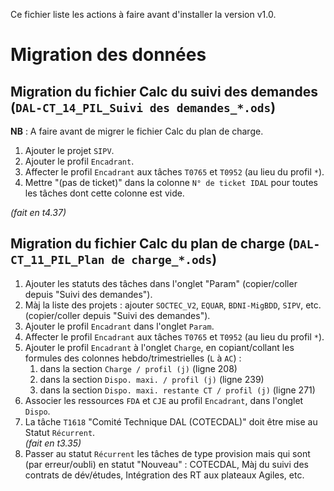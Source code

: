 Ce fichier liste les actions à faire avant d'installer la version v1.0.

# Migration des données

## Migration du fichier Calc du suivi des demandes (`DAL-CT_14_PIL_Suivi des demandes_*.ods`)
**NB** : A faire avant de migrer le fichier Calc du plan de charge.
1) Ajouter le projet `SIPV`.
1) Ajouter le profil `Encadrant`.
1) Affecter le profil `Encadrant` aux tâches `T0765`  et `T0952` (au lieu du profil `*`).
1) Mettre "(pas de ticket)" dans la colonne `N° de ticket IDAL` pour toutes les tâches dont cette colonne est vide.

_(fait en t4.37)_

## Migration du fichier Calc du plan de charge (`DAL-CT_11_PIL_Plan de charge_*.ods`)
1) Ajouter les statuts des tâches dans l'onglet "Param" (copier/coller depuis "Suivi des demandes").
1) Màj la liste des projets : ajouter `SOCTEC_V2`, `EQUAR`, `BDNI-MigBDD`, `SIPV`, etc. (copier/coller depuis "Suivi des demandes").
1) Ajouter le profil `Encadrant` dans l'onglet `Param`.
1) Affecter le profil `Encadrant` aux tâches `T0765`  et `T0952` (au lieu du profil `*`).
1) Ajouter le profil `Encadrant` à l'onglet `Charge`, en copiant/collant les formules des colonnes hebdo/trimestrielles (`L` à `AC`) :
    1) dans la section `Charge / profil (j)` (ligne 208)
    1) dans la section `Dispo. maxi. / profil (j)` (ligne 239)
    1) dans la section `Dispo. maxi. restante CT / profil (j)` (ligne 271)
1) Associer les ressources `FDA` et `CJE` au profil `Encadrant`, dans l'onglet `Dispo`. 
1) La tâche `T1618` "Comité Technique DAL (COTECDAL)" doit être mise au Statut `Récurrent`.
<br/>_(fait en t3.35)_
1) Passer au statut `Récurrent` les tâches de type provision mais qui sont (par erreur/oubli) en statut "Nouveau" : COTECDAL, Màj du suivi des contrats de dév/études, Intégration des RT aux plateaux Agiles, etc.


